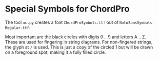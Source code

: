 # Special Symbols for ChordPro

The tool `uc.py` creates a font `ChordProSymbols.ttf` out of
`NotoSansSymbols-Regular.ttf`.

Most important are the black circles with digits 0 .. 9 and letters A
.. Z. These are used for fingering in string diagrams.
For non-fingered strings, the glyph at `/` is used. This is just a
copy of the circled 1 but will be drawn on a foreground spot, making
it a fully filled circle.
